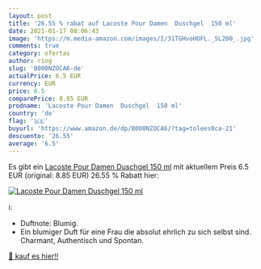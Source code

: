 ```yaml
---
layout: post
title: '26.55 % rabat auf Lacoste Pour Damen  Duschgel  150 ml'
date: 2021-01-17 08:06:43
image: 'https://m.media-amazon.com/images/I/31TGHvoHOFL._SL200_.jpg'
comments: true
category: ofertas
author: ring
slug: 'B000NZOCA6-de'
actualPrice: 6.5 EUR
currency: EUR
price: 6.5
comparePrice: 8.85 EUR
prodname: 'Lacoste Pour Damen  Duschgel  150 ml'
country: 'de'
flag: '🇩🇪'
buyurl: 'https://www.amazon.de/dp/B000NZOCA6/?tag=tolees0ca-21'
descuento: '26.55'
average: '6.5'
---
```


Es gibt ein [Lacoste Pour Damen  Duschgel  150 ml](https://www.amazon.de/dp/B000NZOCA6/?tag=tolees0ca-21) mit aktuellem Preis 6.5 EUR (original: 8.85 EUR) 26.55 % Rabatt hier:

[![Lacoste Pour Damen  Duschgel  150 ml](https://m.media-amazon.com/images/I/31TGHvoHOFL._SL200_.jpg)](https://www.amazon.de/dp/B000NZOCA6/?tag=tolees0ca-21)

ℹ️:

- Duftnote: Blumig.
- Ein blumiger Duft für eine Frau die absolut ehrlich zu sich selbst sind. Charmant, Authentisch und Spontan.

[🛒 kauf es hier!!](https://www.amazon.de/dp/B000NZOCA6/?tag=tolees0ca-21)
